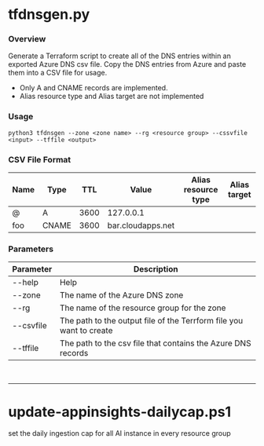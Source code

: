 #
# tfdnsgen.py
### Overview

Generate a Terraform script to create all of the DNS entries within an exported Azure DNS csv file. Copy the DNS entries from Azure and paste them into a CSV file for usage.

* Only A and CNAME records are implemented.
* Alias resource type and Alias target are not implemented

### Usage
```
python3 tfdnsgen --zone <zone name> --rg <resource group> --cssvfile <input> --tffile <output>
```

### CSV File Format
| Name      | Type      | TTL   | Value             | Alias resource type   | Alias target  |
| ----      | ----      | ---   | -----             | -------------------   | ------------  |
| @         | A         | 3600  | 127.0.0.1         |                       |               |
| foo       | CNAME     | 3600  | bar.cloudapps.net |                       |               |


### Parameters
| Parameter     | Description                                                           |
| ------------- | --------------------------------------------------------------------- |
| --help        | Help                                                                  |
| --zone        | The name of the Azure DNS zone                                        |
| --rg          | The name of the resource group for the zone                           |
| --csvfile     | The path to the output file of the Terrform file you want to create   |
| --tffile      | The path to the csv file that contains the Azure DNS records          |

<br>

---
# update-appinsights-dailycap.ps1
set the daily ingestion cap for all AI instance in every resource group